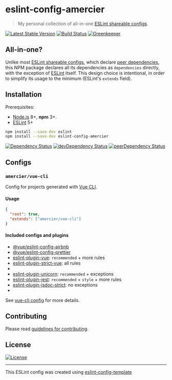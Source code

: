 # eslint-config-amercier

> My personal collection of all-in-one [ESLint shareable configs].

[![Latest Stable Version](https://img.shields.io/npm/v/eslint-config-amercier.svg)](https://www.npmjs.com/package/eslint-config-amercier)
[![Build Status](https://img.shields.io/travis/amercier/eslint-config-amercier/master.svg)](https://travis-ci.org/amercier/eslint-config-amercier)
[![Greenkeeper](https://badges.greenkeeper.io/amercier/eslint-config-amercier.svg)](https://github.com/amercier/eslint-config-amercier/issues?q=label%3Agreenkeeper)

## All-in-one?

Unlike most [ESLint shareable configs], which declare [peer dependencies], this NPM package declares
all its dependencies as `dependencies` directly, with the exception of [ESLint] itself. This design
choice is intentional, in order to simplify its usage to the minimum (ESLint's `extends` field).

## Installation

Prerequisites:

- [Node.js] 8+, **npm** 3+.
- [ESLint] 5+

```sh
npm install --save-dev eslint
npm install --save-dev eslint-config-amercier
```

[![Dependency Status](https://img.shields.io/david/amercier/eslint-config-amercier.svg)](https://david-dm.org/amercier/eslint-config-amercier)
[![devDependency Status](https://img.shields.io/david/dev/amercier/eslint-config-amercier.svg)](https://david-dm.org/amercier/eslint-config-amercier#info=devDependencies)
[![peerDependency Status](https://img.shields.io/david/peer/amercier/eslint-config-amercier.svg)](https://david-dm.org/amercier/eslint-config-amercier#info=devDependencies)

## Configs

### `amercier/vue-cli`

Config for projects generated with [Vue CLI].

#### Usage

```json
{
  "root": true,
  "extends": ["amercier/vue-cli"]
}
```

#### Included configs and plugins

- [@vue/eslint-config-airbnb]
- [@vue/eslint-config-prettier]
- [eslint-plugin-vue]: `recommended` + more rules
- [eslint-plugin-strict-vue]: all rules
- [eslint-plugin-more]: `recommended`
- [eslint-plugin-unicorn]: `recommended` + exceptions
- [eslint-plugin-jest]: `recommended` + `style` + more rules
- [eslint-plugin-jsdoc-strict]: no exceptions
- [eslint-plugin-eslint-comments]: `recommended`

See [vue-cli config] for more details.

## Contributing

Please read [guidelines for contributing].

## License

[![License](https://img.shields.io/npm/l/eslint-config-amercier.svg)][license]

---

This ESLint config was created using [eslint-config-template](https://github.com/amercier/eslint-config-template)

[eslint shareable configs]: https://eslint.org/docs/developer-guide/shareable-configs
[peer dependencies]: https://nodejs.org/en/blog/npm/peer-dependencies/
[node.js]: https://nodejs.org/
[eslint]: https://eslint.org/
[vue cli]: https://cli.vuejs.org/
[@vue/eslint-config-airbnb]: https://www.npmjs.com/package/@vue/eslint-config-airbnb
[@vue/eslint-config-prettier]: https://www.npmjs.com/package/@vue/eslint-config-prettier
[eslint-plugin-vue]: https://www.npmjs.com/package/eslint-plugin-vue
[eslint-plugin-strict-vue]: https://www.npmjs.com/package/eslint-plugin-strict-vue
[eslint-plugin-more]: https://www.npmjs.com/package/eslint-plugin-more
[eslint-plugin-unicorn]: https://www.npmjs.com/package/eslint-plugin-unicorn
[eslint-plugin-jest]: https://www.npmjs.com/package/eslint-plugin-jest
[eslint-plugin-jsdoc-strict]: https://www.npmjs.com/package/eslint-plugin-jsdoc-strict
[eslint-plugin-eslint-comments]: https://www.npmjs.com/package/eslint-plugin-eslint-comments
[vue-cli config]: vue-cli.js
[guidelines for contributing]: CONTRIBUTING.md
[license]: LICENSE.md
